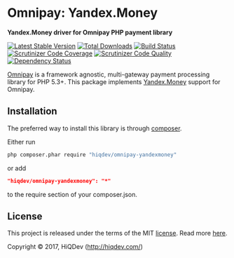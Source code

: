 # Omnipay: Yandex.Money

**Yandex.Money driver for Omnipay PHP payment library**

[![Latest Stable Version](https://poser.pugx.org/hiqdev/omnipay-yandexmoney/v/stable)](https://packagist.org/packages/hiqdev/omnipay-yandexmoney)
[![Total Downloads](https://poser.pugx.org/hiqdev/omnipay-yandexmoney/downloads)](https://packagist.org/packages/hiqdev/omnipay-yandexmoney)
[![Build Status](https://img.shields.io/travis/hiqdev/omnipay-yandexmoney.svg)](https://travis-ci.org/hiqdev/omnipay-yandexmoney)
[![Scrutinizer Code Coverage](https://img.shields.io/scrutinizer/coverage/g/hiqdev/omnipay-yandexmoney.svg)](https://scrutinizer-ci.com/g/hiqdev/omnipay-yandexmoney/)
[![Scrutinizer Code Quality](https://img.shields.io/scrutinizer/g/hiqdev/omnipay-yandexmoney.svg)](https://scrutinizer-ci.com/g/hiqdev/omnipay-yandexmoney/)
[![Dependency Status](https://www.versioneye.com/php/hiqdev:omnipay-yandexmoney/dev-master/badge.svg)](https://www.versioneye.com/php/hiqdev:omnipay-yandexmoney/dev-master)

[Omnipay](https://github.com/omnipay/omnipay) is a framework agnostic, multi-gateway payment
processing library for PHP 5.3+.
This package implements [Yandex.Money](https://money.yandex.ru/) support for Omnipay.

## Installation

The preferred way to install this library is through [composer](http://getcomposer.org/download/).

Either run

```sh
php composer.phar require "hiqdev/omnipay-yandexmoney"
```

or add

```json
"hiqdev/omnipay-yandexmoney": "*"
```

to the require section of your composer.json.

## License

This project is released under the terms of the MIT [license](LICENSE).
Read more [here](http://choosealicense.com/licenses/mit).

Copyright © 2017, HiQDev (http://hiqdev.com/)

